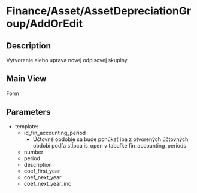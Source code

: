 # Finance/Asset/AssetDepreciationGroup/AddOrEdit

## Description

Vytvorenie alebo uprava novej odpisovej skupiny.

## Main View

Form

## Parameters

* template:
  * id_fin_accounting_period
    * Účtovné obdobie sa bude ponúkať iba z otvorených účtovných období podľa stĺpca is_open v tabuľke fin_accounting_periods
  * number
  * period
  * description
  * coef_first_year
  * coef_next_year
  * coef_next_year_inc
